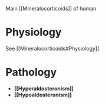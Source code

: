 Main [[Mineralocorticoids]] of human

# Physiology
See [[Mineralocorticoids#Physiology]]

# Pathology
- **[[Hyperaldosteronism]]**
- **[[Hypoaldosteronism]]**